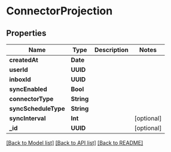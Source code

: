 # ConnectorProjection

## Properties
Name | Type | Description | Notes
------------ | ------------- | ------------- | -------------
**createdAt** | **Date** |  | 
**userId** | **UUID** |  | 
**inboxId** | **UUID** |  | 
**syncEnabled** | **Bool** |  | 
**connectorType** | **String** |  | 
**syncScheduleType** | **String** |  | 
**syncInterval** | **Int** |  | [optional] 
**_id** | **UUID** |  | [optional] 

[[Back to Model list]](../README#documentation-for-models) [[Back to API list]](../README#documentation-for-api-endpoints) [[Back to README]](../README)



